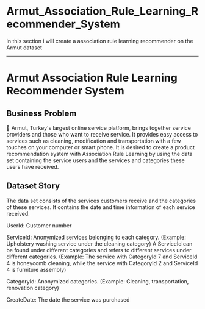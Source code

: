 # Armut_Association_Rule_Learning_Recommender_System
 In this section i will create a association rule learning recommender on the Armut dataset 
 
 <hr />
 
 # Armut Association Rule Learning Recommender System

## Business Problem

📌 Armut, Turkey's largest online service platform, brings together service providers and those who want to receive service. It provides easy access to services such as cleaning, modification and transportation with a few touches on your computer or smart phone. It is desired to create a product recommendation system with Association Rule Learning by using the data set containing the service users and the services and categories these users have received.

## Dataset Story

The data set consists of the services customers receive and the categories of these services. It contains the date and time information of each service received.

UserId: Customer number

ServiceId: Anonymized services belonging to each category. (Example: Upholstery washing service under the cleaning category)
A ServiceId can be found under different categories and refers to different services under different categories.
(Example: The service with CategoryId 7 and ServiceId 4 is honeycomb cleaning, while the service with CategoryId 2 and ServiceId 4 is furniture assembly)

CategoryId: Anonymized categories. (Example: Cleaning, transportation, renovation category)

CreateDate: The date the service was purchased
